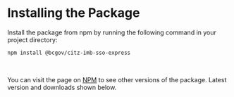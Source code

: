 # Installing the Package

Install the package from npm by running the following command in your project directory:

```Bash
npm install @bcgov/citz-imb-sso-express
```

<br />

You can visit the page on [NPM] to see other versions of the package. Latest version and downloads shown below.

<br />

<!-- Link References -->
[NPM]: https://www.npmjs.com/package/@bcgov/citz-imb-sso-express

